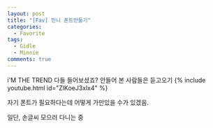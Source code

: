 ```yaml
---
layout: post
title: "[Fav] 민니 폰트만들기"
categories:
  - Favorite
tags:
  - Gidle
  - Minnie
comments: true
---
```


i'M THE TREND 다들 들어보셨죠?
안들어 본 사람들은 듣고오기
{% include youtube.html id="ZlKoeJ3xlx4" %}

자기 폰트가 필요하다는데 어떻게 가만있을 수가 있겠음.

일단, 손글씨 모으러 다니는 중
